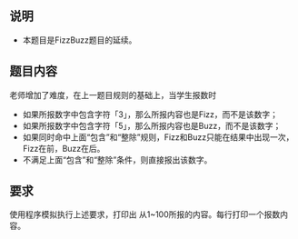 ## 说明

* 本题目是FizzBuzz题目的延续。

## 题目内容


老师增加了难度，在上一题目规则的基础上，当学生报数时
  * 如果所报数字中包含字符「3」，那么所报内容也是Fizz，而不是该数字；
  * 如果所报数字中包含字符「5」，那么所报内容也是Buzz，而不是该数字；
  * 如果同时命中上面“包含”和“整除”规则，Fizz和Buzz只能在结果中出现一次，Fizz在前，Buzz在后。
  * 不满足上面“包含”和“整除”条件，则直接报出该数字。

## 要求

使用程序模拟执行上述要求，打印出 从1~100所报的内容。每行打印一个报数内容。
